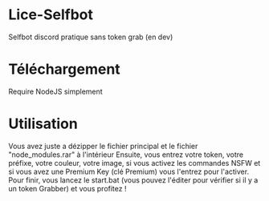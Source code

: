 # Lice-Selfbot
Selfbot discord pratique sans token grab (en dev)
# Téléchargement
Require NodeJS simplement
# Utilisation 
Vous avez juste a dézipper le fichier principal et le fichier "node_modules.rar" à l'intérieur
Ensuite, vous entrez votre token, votre préfixe, votre couleur, votre image, si vous activez les commandes NSFW et si vous avez une Premium Key (clé Premium) vous l'entrez pour l'activer.
Pour finir, vous lancez le start.bat (vous pouvez l'éditer pour vérifier si il y a un token Grabber) et vous profitez !
